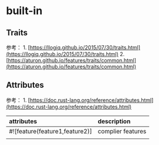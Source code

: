 # built-in

## Traits

参考： 1. [https://llogiq.github.io/2015/07/30/traits.html](https://llogiq.github.io/2015/07/30/traits.html) 2. [https://aturon.github.io/features/traits/common.html](https://aturon.github.io/features/traits/common.html)

## Attributes

参考： 1. [https://doc.rust-lang.org/reference/attributes.html](https://doc.rust-lang.org/reference/attributes.html)

| attributes | description |
| :--- | :--- |
| \#!\[feature\(feature1,feature2\)\] | complier features |
|  |  |

